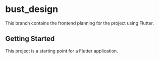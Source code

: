 # bust_design

This branch contains the frontend planning for the project using Flutter.

## Getting Started

This project is a starting point for a Flutter application.




